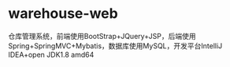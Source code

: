 # warehouse-web
仓库管理系统，前端使用BootStrap+JQuery+JSP，后端使用Spring+SpringMVC+Mybatis，数据库使用MySQL，开发平台IntelliJ IDEA+open JDK1.8 amd64
